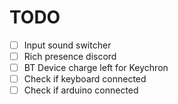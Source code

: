 # TODO

- [ ] Input sound switcher
- [ ] Rich presence discord
- [ ] BT Device charge left for Keychron
- [ ] Check if keyboard connected
- [ ] Check if arduino connected